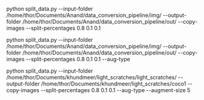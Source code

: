 python split_data.py --input-folder /home/thor/Documents/Anand/data_conversion_pipeline/img/ --output-folder /home/thor/Documents/Anand/data_conversion_pipeline/out/ --copy-images --split-percentages 0.8 0.1 0.1 

python split_data.py --input-folder /home/thor/Documents/Anand/data_conversion_pipeline/img/ --output-folder /home/thor/Documents/Anand/data_conversion_pipeline/out/ --copy-images --split-percentages 0.8 0.1 0.1 --aug-type


 python split_data.py --input-folder /home/thor/Documents/khundmeer/light_scratches/light_scratches/ --output-folder /home/thor/Documents/khundmeer/light_scratches/coco1 --copy-images --split-percentages 0.8 0.1 0.1 --aug-type --augment-size 5
